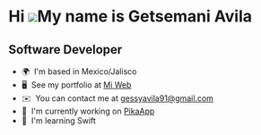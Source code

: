 Hi ![](https://user-images.githubusercontent.com/18350557/176309783-0785949b-9127-417c-8b55-ab5a4333674e.gif)My name is Getsemani Avila
=======================================================================================================================================

Software Developer
------------------

* 🌍  I'm based in Mexico/Jalisco
* 🖥️  See my portfolio at [Mi Web](http://gessyavila.com)
* ✉️  You can contact me at [gessyavila91@gmail.com](mailto:gessyavila91@gmail.com)
* 🚀  I'm currently working on [PikaApp](http://gessyavila.dev/pikaapp)
* 🧠  I'm learning Swift

